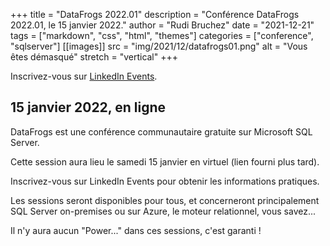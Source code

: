+++
title = "DataFrogs 2022.01"
description = "Conférence DataFrogs 2022.01, le 15 janvier 2022."
author = "Rudi Bruchez"
date = "2021-12-21"
tags = ["markdown", "css", "html", "themes"]
categories = ["conference", "sqlserver"]
[[images]]
  src = "img/2021/12/datafrogs01.png"
  alt = "Vous êtes démasqué"
  stretch = "vertical"
+++

Inscrivez-vous sur [LinkedIn Events](https://www.linkedin.com/events/datafrogs2022-016866712325664120832/).

<!--more-->

## 15 janvier 2022, en ligne

DataFrogs est une conférence communautaire gratuite sur Microsoft SQL Server.

Cette session aura lieu le samedi 15 janvier en virtuel (lien fourni plus tard).

Inscrivez-vous sur LinkedIn Events pour obtenir les informations pratiques.

Les sessions seront disponibles pour tous, et concerneront principalement SQL Server on-premises ou sur Azure, le moteur relationnel, vous savez... 

Il n'y aura aucun "Power..." dans ces sessions, c'est garanti !
